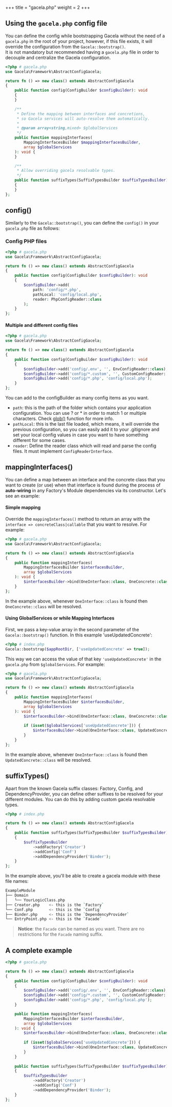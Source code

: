 +++
title = "gacela.php"
weight = 2
+++

## Using the `gacela.php` config file

You can define the config while bootstrapping Gacela without the need of a `gacela.php` in the root of your project,
however, if this file exists, it will override the configuration from the `Gacela::bootstrap()`.<br/>
It is not mandatory but recommended having a `gacela.php` file in order to decouple and centralize the Gacela configuration.

```php
<?php # gacela.php
use Gacela\Framework\AbstractConfigGacela;

return fn () => new class() extends AbstractConfigGacela 
{
    public function config(ConfigBuilder $configBuilder): void
    {
    }

    /**
     * Define the mapping between interfaces and concretions, 
     * so Gacela services will auto-resolve them automatically.
     *
     * @param array<string,mixed> $globalServices
     */
    public function mappingInterfaces(
        MappingInterfacesBuilder $mappingInterfacesBuilder, 
        array $globalServices
    ): void {
    }

    /**
     * Allow overriding gacela resolvable types.
     */
    public function suffixTypes(SuffixTypesBuilder $suffixTypesBuilder): void
    {
    }
};
```

## config()

Similarly to the `Gacela::bootstrap()`, you can define the `config()` in your `gacela.php` file as follows:

### Config PHP files
```php
<?php # gacela.php
use Gacela\Framework\AbstractConfigGacela;

return fn () => new class() extends AbstractConfigGacela 
{
    public function config(ConfigBuilder $configBuilder): void
    {
        $configBuilder->add(
            path: 'config/*.php',
            pathLocal: 'config/local.php',
            reader: PhpConfigReader::class 
        );
    }
};
```

#### Multiple and different config files
```php
<?php # gacela.php
use Gacela\Framework\AbstractConfigGacela;

return fn () => new class() extends AbstractConfigGacela 
{
    public function config(ConfigBuilder $configBuilder): void
    {
        $configBuilder->add('config/.env', '', EnvConfigReader::class);
        $configBuilder->add('config/*.custom', '', CustomConfigReader::class);
        $configBuilder->add('config/*.php', 'config/local.php');
    }
};
```

You can add to the configBuilder as many config items as you want.

- `path`: this is the path of the folder which contains your application configuration. You can use ? or * in order to
  match 1 or multiple characters. Check [glob()](https://www.php.net/manual/en/function.glob.php) function for more info.
- `pathLocal`: this is the last file loaded, which means, it will override the previous configuration, so you can
  easily add it to your .gitignore and set your local config values in case you want to have something different for
  some cases.
- `reader`: Define the reader class which will read and parse the config files. It must implement `ConfigReaderInterface`.

## mappingInterfaces()

You can define a map between an interface and the concrete class that you want to create (or use) when that interface is
found during the process of **auto-wiring** in any Factory's Module dependencies via its constructor. Let's see an example:

#### Simple mapping

Override the `mappingInterfaces()` method to return an array with the `interface => concreteClass|callable` that you
want to resolve. For example:

```php
<?php # gacela.php
use Gacela\Framework\AbstractConfigGacela;

return fn () => new class() extends AbstractConfigGacela 
{
    public function mappingInterfaces(
        MappingInterfacesBuilder $interfacesBuilder,
        array $globalServices
    ): void {
        $interfacesBuilder->bind(OneInterface::class, OneConcrete::class);
    }
};
```

In the example above, whenever `OneInterface::class` is found then `OneConcrete::class` will be resolved.

#### Using GlobalServices or while Mapping Interfaces

First, we pass a key-value array in the second parameter of the `Gacela::bootstrap()` function. In this example 'useUpdatedConcrete':

```php
<?php # index.php
Gacela::bootstrap($appRootDir, ['useUpdatedConcrete' => true]);
```

This way we can access the value of that key `'useUpdatedConcrete'` in the `gacela.php` from `$globalServices`.
For example:
```php
<?php # gacela.php
use Gacela\Framework\AbstractConfigGacela;

return fn () => new class() extends AbstractConfigGacela 
{
    public function mappingInterfaces(
        MappingInterfacesBuilder $interfacesBuilder,
        array $globalServices
    ): void {
        $interfacesBuilder->bind(OneInterface::class, OneConcrete::class);
        
        if (isset($globalServices['useUpdatedConcrete'])) {
            $interfacesBuilder->bind(OneInterface::class, UpdatedConcrete::class);
        }
    }
};
```

In the example above, whenever `OneInterface::class` is found then `UpdatedConcrete::class` will be resolved.


## suffixTypes()

Apart from the known Gacela suffix classes: Factory, Config, and DependencyProvider, you can define other suffixes to be
resolved for your different modules. You can do this by adding custom gacela resolvable types.

```php
<?php # index.php

return fn () => new class() extends AbstractConfigGacela 
{
    public function suffixTypes(SuffixTypesBuilder $suffixTypesBuilder): void
    {
        $suffixTypesBuilder
            ->addFactory('Creator')
            ->addConfig('Conf')
            ->addDependencyProvider('Binder');
    }
};
```

In the example above, you'll be able to create a gacela module with these file names:

```bash
ExampleModule
├── Domain
│   └── YourLogicClass.php
├── Creator.php    <- this is the `Factory`
└── Conf.php       <- this is the `Config`
├── Binder.php     <- this is the `DependencyProvider` 
└── EntryPoint.php <- this is the `Facade`
```

> **Notice**: the `Facade` can be named as you want. There are no restrictions for the `Facade` naming suffix.

## A complete example

```php
<?php # gacela.php

return fn () => new class() extends AbstractConfigGacela 
{
    public function config(ConfigBuilder $configBuilder): void
    {
        $configBuilder->add('config/.env', '', EnvConfigReader::class);
        $configBuilder->add('config/*.custom', '', CustomConfigReader::class);
        $configBuilder->add('config/*.php', 'config/local.php');
    }

    public function mappingInterfaces(
        MappingInterfacesBuilder $interfacesBuilder,
        array $globalServices
    ): void {
        $interfacesBuilder->bind(OneInterface::class, OneConcrete::class);
        
        if (isset($globalServices['useUpdatedConcrete'])) {
            $interfacesBuilder->bind(OneInterface::class, UpdatedConcrete::class);
        }
    }
    
    public function suffixTypes(SuffixTypesBuilder $suffixTypesBuilder): void
    {
        $suffixTypesBuilder
            ->addFactory('Creator')
            ->addConfig('Conf')
            ->addDependencyProvider('Binder');
    }
};
```

